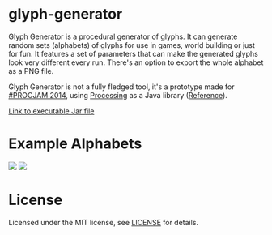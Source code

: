 # glyph-generator

Glyph Generator is a procedural generator of glyphs. It can generate random sets (alphabets) of glyphs for use in games, world building or just for fun. 
It features a set of parameters that can make the generated glyphs look very different every run. There's an option to export the whole alphabet as a PNG file.

Glyph Generator is not a fully fledged tool, it's a prototype made for [#PROCJAM 2014](https://itch.io/jam/procjam2014), using [Processing](https://processing.org/) as a Java library ([Reference](https://processing.org/tutorials/eclipse/)).

[Link to executable Jar file](https://madequa.itch.io/glyph-generator)

# Example Alphabets
![](http://bmlourenco.com/public/images/glyph-generator/1.jpg)
![](http://bmlourenco.com/public/images/glyph-generator/2.jpg)

# License
Licensed under the MIT license, see [LICENSE](https://github.com/MadEqua/glyph-generator/blob/master/LICENSE) for details.
